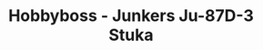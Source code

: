 ---
layout: product
title: "Hobbyboss - Junkers Ju-87D-3 Stuka"
price: "1500" 
desc: "N/A"
img_path: "/assets/img/HB80286.webp"
brand: "N/A"
available: false
special_offer: false
new: false
soon: false
cat: "010000"
subcat: "013500"
subsubcat: "0N/A"
sifra: "HB80286"
popular: false
spec: false
---
